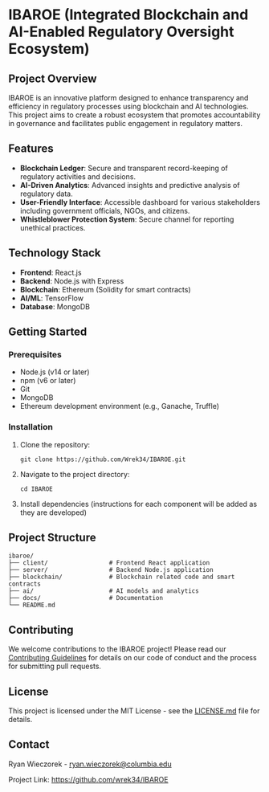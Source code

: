 # IBAROE (Integrated Blockchain and AI-Enabled Regulatory Oversight Ecosystem)

## Project Overview

IBAROE is an innovative platform designed to enhance transparency and efficiency in regulatory processes using blockchain and AI technologies. This project aims to create a robust ecosystem that promotes accountability in governance and facilitates public engagement in regulatory matters.

## Features

- **Blockchain Ledger**: Secure and transparent record-keeping of regulatory activities and decisions.
- **AI-Driven Analytics**: Advanced insights and predictive analysis of regulatory data.
- **User-Friendly Interface**: Accessible dashboard for various stakeholders including government officials, NGOs, and citizens.
- **Whistleblower Protection System**: Secure channel for reporting unethical practices.

## Technology Stack

- **Frontend**: React.js
- **Backend**: Node.js with Express
- **Blockchain**: Ethereum (Solidity for smart contracts)
- **AI/ML**: TensorFlow
- **Database**: MongoDB

## Getting Started

### Prerequisites

- Node.js (v14 or later)
- npm (v6 or later)
- Git
- MongoDB
- Ethereum development environment (e.g., Ganache, Truffle)

### Installation

1. Clone the repository:
   ```
   git clone https://github.com/Wrek34/IBAROE.git
   ```
2. Navigate to the project directory:
   ```
   cd IBAROE
   ```
3. Install dependencies (instructions for each component will be added as they are developed)

## Project Structure

```
ibaroe/
├── client/                 # Frontend React application
├── server/                 # Backend Node.js application
├── blockchain/             # Blockchain related code and smart contracts
├── ai/                     # AI models and analytics
├── docs/                   # Documentation
└── README.md
```

## Contributing

We welcome contributions to the IBAROE project! Please read our [Contributing Guidelines](CONTRIBUTING.md) for details on our code of conduct and the process for submitting pull requests.

## License

This project is licensed under the MIT License - see the [LICENSE.md](LICENSE.md) file for details.

## Contact

Ryan Wieczorek - ryan.wieczorek@columbia.edu

Project Link: https://github.com/wrek34/IBAROE
